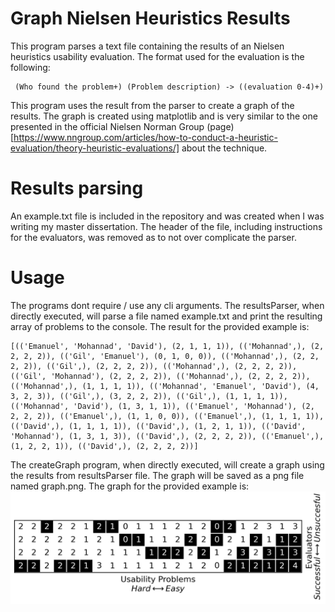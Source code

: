 # Graph Nielsen Heuristics Results
This program parses a text file containing the results of an Nielsen heuristics usability evaluation. The format used for the evaluation is the following:

```
 (Who found the problem+) (Problem description) -> ((evaluation 0-4)+)
```

This program uses the result from the parser to create a graph of the results. The graph is created using matplotlib and is very similar to the one presented in the official Nielsen Norman Group (page)[https://www.nngroup.com/articles/how-to-conduct-a-heuristic-evaluation/theory-heuristic-evaluations/] about the technique.
# Results parsing
An example.txt file is included in the repository and was created when I was writing my master dissertation. The header of the file, including instructions for the evaluators, was removed as to not over complicate the parser.

# Usage
The programs dont require / use any cli arguments. 
The resultsParser, when directly executed, will parse a file named example.txt and print the resulting array of problems to the console. The result for the provided example is:
```
[(('Emanuel', 'Mohannad', 'David'), (2, 1, 1, 1)), (('Mohannad',), (2, 2, 2, 2)), (('Gil', 'Emanuel'), (0, 1, 0, 0)), (('Mohannad',), (2, 2, 2, 2)), (('Gil',), (2, 2, 2, 2)), (('Mohannad',), (2, 2, 2, 2)), (('Gil', 'Mohannad'), (2, 2, 2, 2)), (('Mohannad',), (2, 2, 2, 2)), (('Mohannad',), (1, 1, 1, 1)), (('Mohannad', 'Emanuel', 'David'), (4, 3, 2, 3)), (('Gil',), (3, 2, 2, 2)), (('Gil',), (1, 1, 1, 1)), (('Mohannad', 'David'), (1, 3, 1, 1)), (('Emanuel', 'Mohannad'), (2, 2, 2, 2)), (('Emanuel',), (1, 1, 0, 0)), (('Emanuel',), (1, 1, 1, 1)), (('David',), (1, 1, 1, 1)), (('David',), (1, 2, 1, 1)), (('David', 'Mohannad'), (1, 3, 1, 3)), (('David',), (2, 2, 2, 2)), (('Emanuel',), (1, 2, 2, 1)), (('David',), (2, 2, 2, 2))]
```
The createGraph program, when directly executed, will create a graph using the results from resultsParser file. The graph will be saved as a png file named graph.png. The graph for the provided example is:
![alt text](graph.png)